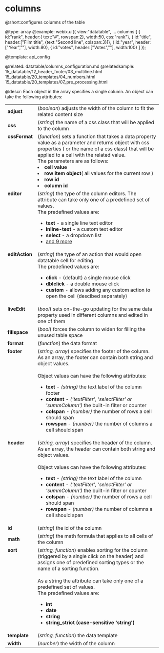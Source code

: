 columns
=============


@short:configures columns of the table
	

@type: array
@example:
webix.ui({
	view:"datatable",
	...
	columns:[
		{ id:"rank",	header:{ text:"#", rowspan:2}, width:50, css:"rank"},
		{ id:"title",	header:["Film title", {text:"Second line", colspan:3}]},
		{ id:"year",	header:["Year",""],	width:80},
		{ id:"votes",	header:["Votes",""], width:100}
	]
});



@template:	api_config

@related:
		datatable/columns_configuration.md
@relatedsample:
		15_datatable/12_header_footer/03_multiline.html
		15_datatable/20_templates/04_numbers.html
		15_datatable/20_templates/07_pre_processing.html

@descr:
Each object in the array specifies a single column. An object can take the following attributes:

<table class="webixdoc_links">
	<tbody>
    	<tr>
			<td class="webixdoc_links0"><b>adjust</b></td>
			<td>(<i>boolean</i>) adjusts the width of the column to fit the related content size</td>
		</tr>
		<tr>
			<td class="webixdoc_links0"><b>css</b></td>
			<td>(<i>string</i>) the name of a css class that will be applied to the column</td>
		</tr>
        <tr>
			<td class="webixdoc_links0" style="vertical-align: top;"><b>cssFormat</b></td>
			<td>(<i>function</i>) sets a function that takes a data property value as a parameter and returns object with css properties ( or the name of a css class) that will be applied to a cell
            with the related value.<br>The parameters are as follows:	
    			<li><b>cell value</b></li>
    			<li><b>row item object</b>( all values for the current row )</li> 
    			<li><b>row id</b></li>
    			<li><b>column id</b></li>
            </td>
		</tr>
        <tr>
        	<td class="webixdoc_links0" style="vertical-align: top;"> <b>editor</b></td>
            <td style="vertical-align: top;">
            	(<i>string</i>) the type of the column editors. The attribute can take only one of a predefined set of values.<br> The predefined values are:
				<ul>
					<li><b>text</b> -   a single line text editor</li>
					<li><b>inline-text</b> - a custom text editor </li>
                    <li><b>select</b> - a dropdown list </li>
                    <li> <a href="desktop/editing.md">and 9 more</a> </li>
				</ul>
			</td>
		</tr>
        <tr>
        	<td class="webixdoc_links0" style="vertical-align: top;"> <b>editAction</b></td>
            <td style="vertical-align: top;">
            	(<i>string</i>) the type of an action that would open datatable cell for editing.<br> The predefined values are:
				<ul>
					<li><b>click</b> - (default)  a single mouse click</li>
					<li><b>dblclick</b> - a double mouse click </li>
                    <li><b>custom</b> - allows adding any custom action to open the cell (descibed separately) </li>
				</ul>
			</td>
		</tr>
        <tr>
        	<td class="webixdoc_links0" style="vertical-align: top;"> <b>liveEdit</b></td>
            <td style="vertical-align: top;">
            	(<i>bool</i>) sets on-the-go updating for the same data property used in different columns and edited in one of them
			</td>
		</tr>
		<tr>
			<td class="webixdoc_links0"><b>fillspace</b> </td>
			<td>(<i>bool</i>) forces the column to widen for filling the unused table space</td>
		</tr>
		<tr>
			<td class="webixdoc_links0"><b>format</b></td>
			<td>(<i>function</i>) the data format</td>
		</tr>
        <tr>
			<td class="webixdoc_links0" style="vertical-align: top;"> <b>footer</b></td>
			<td style="vertical-align: top;">
				(<i>string, array</i>) specifies the footer of the column. As an array, the footer can contain both string and object values.
				<br> <br> Object values can have the following attributes:
				<ul>
					<li><b>text</b> -  <i>(string)</i> the text label of the column footer</li>
					<li><b>content</b> -  <i>('textFilter', 'selectFilter' or 'summColumn')</i> the built-in filter or counter </li>
					<li><b>colspan</b> -  <i>(number)</i> the number of rows a cell should span</li>
					<li><b>rowspan</b> -  <i>(number)</i> the number of columns a cell should span</li>
				</ul>
			</td>
		</tr>
        <tr>
			<td class="webixdoc_links0" style="vertical-align: top;"> <b>header</b></td>
			<td style="vertical-align: top;">
				(<i>string, array</i>) specifies the header of the column. As an array, the header can contain both string and object values.
				<br> <br> Object values can have the following attributes:
				<ul>
					<li><b>text</b> -  <i>(string)</i> the text label of the column</li>
					<li><b>content</b> -  <i>('textFilter', 'selectFilter' or 'summColumn')</i> the built-in filter or counter </li>
					<li><b>colspan</b> -  <i>(number)</i> the number of rows a cell should span</li>
					<li><b>rowspan</b> -  <i>(number)</i> the number of columns a cell should span</li>
				</ul>
			</td>
		</tr>
		<tr>
			<td class="webixdoc_links0"> <b>id</b> </td>
			<td>(<i>string</i>) the id of the column</td>
		</tr>
		<tr>
			<td class="webixdoc_links0"><b>math</b></td>
			<td>(<i>string</i>) the math formula that applies to all cells of the column</td>
		</tr>
		<tr>
			<td class="webixdoc_links0" style="vertical-align: top;"><b>sort</b> </td>
			<td style="vertical-align: top;">
				(<i>string, function</i>) enables sorting for the column (triggered by a single click on the header) and assigns one of predefined sorting types or the name of a sorting function.
				<br><br>
				As a string the attribute can take only one of a predefined set of values.<br> The predefined values are:
				<ul>
					<li><b>int</b></li>
					<li><b>date</b></li>
					<li><b>string</b></li>
					<li><b>string_strict (case-sensitive 'string')</b></li>
				</ul>
			</td>
		</tr>
        <tr>
			<td class="webixdoc_links0"><b>template</b></td>
			<td>(<i>string, function</i>) the data template</td>
		</tr>
        <tr>
			<td class="webixdoc_links0"><b>width</b></td>
			<td>(<i>number</i>)  the width of the column</td>
		</tr>
</tbody>
</table>


